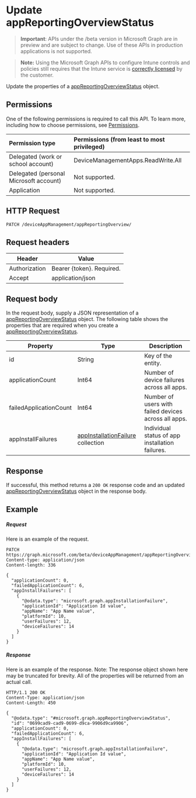 ﻿# Update appReportingOverviewStatus

> **Important**: APIs under the /beta version in Microsoft Graph are in preview and are subject to change. Use of these APIs in production applications is not supported.

> **Note:** Using the Microsoft Graph APIs to configure Intune controls and policies still requires that the Intune service is [correctly licensed](https://go.microsoft.com/fwlink/?linkid=839381) by the customer.

Update the properties of a [appReportingOverviewStatus](../resources/intune_apps_appreportingoverviewstatus.md) object.
## Permissions
One of the following permissions is required to call this API. To learn more, including how to choose permissions, see [Permissions](../../../concepts/permissions_reference.md).

|Permission type      | Permissions (from least to most privileged)              |
|:--------------------|:---------------------------------------------------------|
|Delegated (work or school account) | DeviceManagementApps.ReadWrite.All    |
|Delegated (personal Microsoft account) | Not supported.    |
|Application | Not supported. |

## HTTP Request
<!-- {
  "blockType": "ignored"
}
-->
```http
PATCH /deviceAppManagement/appReportingOverview/
```

## Request headers
|Header|Value|
|---|---|
|Authorization|Bearer {token}. Required.|
|Accept|application/json|

## Request body
In the request body, supply a JSON representation of a [appReportingOverviewStatus](../resources/intune_apps_appreportingoverviewstatus.md) object.
The following table shows the properties that are required when you create a [appReportingOverviewStatus](../resources/intune_apps_appreportingoverviewstatus.md).

|Property|Type|Description|
|---|---|---|
|id|String|Key of the entity.|
|applicationCount|Int64|Number of device failures across all apps.|
|failedApplicationCount|Int64|Number of users with failed devices across all apps.|
|appInstallFailures|[appInstallationFailure](../resources/intune_apps_appinstallationfailure.md) collection|Individual status of app installation failures.|

## Response

If successful, this method returns a `200 OK` response code and an updated [appReportingOverviewStatus](../resources/intune_apps_appreportingoverviewstatus.md) object in the response body.

## Example

##### Request

Here is an example of the request.
```http
PATCH https://graph.microsoft.com/beta/deviceAppManagement/appReportingOverview/
Content-type: application/json
Content-length: 336

{
  "applicationCount": 0,
  "failedApplicationCount": 6,
  "appInstallFailures": [
    {
      "@odata.type": "microsoft.graph.appInstallationFailure",
      "applicationId": "Application Id value",
      "appName": "App Name value",
      "platformId": 10,
      "userFailures": 12,
      "deviceFailures": 14
    }
  ]
}
```

##### Response

Here is an example of the response. Note: The response object shown here may be truncated for brevity. All of the properties will be returned from an actual call.
```http
HTTP/1.1 200 OK
Content-Type: application/json
Content-Length: 450

{
  "@odata.type": "#microsoft.graph.appReportingOverviewStatus",
  "id": "0699cad9-cad9-0699-d9ca-9906d9ca9906",
  "applicationCount": 0,
  "failedApplicationCount": 6,
  "appInstallFailures": [
    {
      "@odata.type": "microsoft.graph.appInstallationFailure",
      "applicationId": "Application Id value",
      "appName": "App Name value",
      "platformId": 10,
      "userFailures": 12,
      "deviceFailures": 14
    }
  ]
}
```



